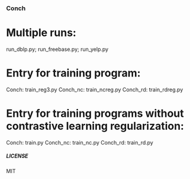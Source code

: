### Conch

# Multiple runs: 
run_dblp.py; run_freebase.py; run_yelp.py

# Entry for training program:
Conch: train_reg3.py
Conch_nc: train_ncreg.py
Conch_rd: train_rdreg.py

# Entry for training programs without contrastive learning regularization:
Conch: train.py
Conch_nc: train_nc.py
Conch_rd: train_rd.py

##### LICENSE
MIT

